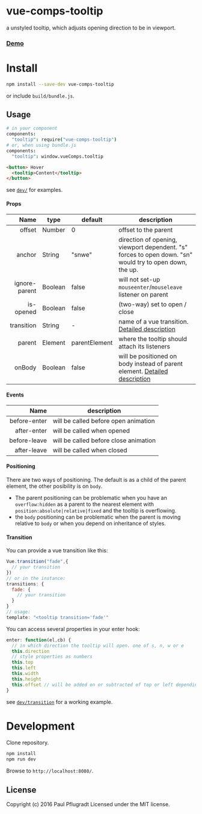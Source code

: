 # vue-comps-tooltip

a unstyled tooltip, which adjusts opening direction to be in viewport.

### [Demo](https://vue-comps.github.io/vue-comps-tooltip)

# Install

```sh
npm install --save-dev vue-comps-tooltip
```
or include `build/bundle.js`.

## Usage
```coffee
# in your component
components:
  "tooltip": require("vue-comps-tooltip")
# or, when using bundle.js
components:
  "tooltip": window.vueComps.tooltip
```
```html
<button> Hover
  <tooltip>Content</tooltip>
</button>
```
see [`dev/`](dev/) for examples.

#### Props
Name | type | default | description
---:| --- | ---| ---
offset | Number | 0 | offset to the parent
anchor | String | "snwe" | direction of opening, viewport dependent. "s" forces to open down. "sn" would try to open down, the up.
ignore-parent | Boolean | false | will not set-up `mouseenter`/`mouseleave` listener on parent
is-opened	| Boolean	| false | (two-way) set to open / close
transition | String | - | name of a vue transition. [Detailed description](#transition)
parent | Element | parentElement | where the tooltip should attach its listeners
onBody | Boolean | false | will be positioned on body instead of parent element. [Detailed description](#positioning)

#### Events
Name |  description
---:| ---
before-enter | will be called before open animation
after-enter |  will be called when opened
before-leave |  will be called before close animation
after-leave |  will be called when closed

#### Positioning
There are two ways of positioning. The default is as a child of the parent element, the other posibility is on `body`.
- The parent positioning can be problematic when you have an `overflow:hidden` as a parent to the nearest element with `position:absolute|relative|fixed` and the tooltip is overflowing.
- the `body` positioning can be problematic when the parent is moving relative to `body` or when you depend on inheritance of styles.

#### Transition

You can provide a vue transition like this:
```js
Vue.transition("fade",{
  // your transition
})
// or in the instance:
transitions: {
  fade: {
    // your transition
  }
}
// usage:
template: "<tooltip transition='fade'"
```

You can access several properties in your enter hook:
```js
enter: function(el,cb) {
  // in which direction the tooltip will open. one of s, n, w or e
  this.direction
  // style properties as numbers
  this.top
  this.left
  this.width
  this.height
  this.offset // will be added on or subtracted of top or left depending on direction
}
```

see [`dev/transition`](dev/transition.vue) for a working example.


# Development
Clone repository.
```sh
npm install
npm run dev
```
Browse to `http://localhost:8080/`.

## License
Copyright (c) 2016 Paul Pflugradt
Licensed under the MIT license.
